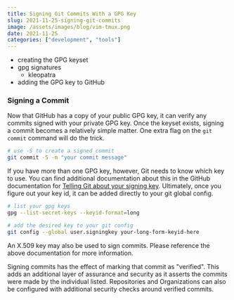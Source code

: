 ```yaml
---
title: Signing Git Commits With a GPG Key
slug: 2021-11-25-signing-git-commits
image: /assets/images/blog/vim-tmux.png
date: 2021-11-25
categories: ["development", "tools"]
---
```


- creating the GPG keyset 
- gpg signatures
  - kleopatra
- adding the GPG key to GitHub

### Signing a Commit 

Now that GitHub has a copy of your public GPG key, it can verify any commits signed with your private GPG key. Once the keyset exists, signing a commit becomes a relatively simple matter. One extra flag on the `git commit` command will do the trick.  

```bash
# use -S to create a signed commit
git commit -S -m "your commit message"
```

If you have more than one GPG key, however, Git needs to know which key to use. You can find additional documentation about this in the GitHub documentation for [Telling Git about your signing key][9]. Ultimately, once you figure out your key id, it can be added directly to your git global config.  

```bash
# list your gpg keys
gpg --list-secret-keys --keyid-format=long

# add the desired key to your git config
git config --global user.signingkey your-long-form-keyid-here
```

An X.509 key may also be used to sign commits. Please reference the above documentation for more information.  

Signing commits has the effect of marking that commit as "verified". This adds an additional layer of assurance and security as it asserts the commits were made by the individual listed. Repositories and Organizations can also be configured with additional security checks around verified commits.   

[9]: https://docs.github.com/en/authentication/managing-commit-signature-verification/telling-git-about-your-signing-key  
